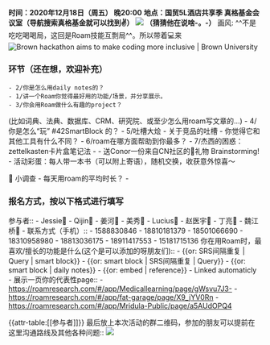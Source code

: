 **时间：2020年12月18日（周五） 晚20:00**
**地点：国贸5L酒店共享季 真格基金会议室（导航搜索真格基金就可以找到✌️）**
![](https://firebasestorage.googleapis.com/v0/b/firescript-577a2.appspot.com/o/imgs%2Fapp%2FRoamCN%2FMt5jkUyJY8.gif?alt=media&token=e74444c2-9f87-4949-8a73-5ea1cbe7f3d7)
__（猜猜他在说啥-。-）__
画风: ^^不是吃吃喝喝局，这回是Roam技能互剽局^^。所以带着💻来
![Brown hackathon aims to make coding more inclusive | Brown University](https://www.brown.edu/sites/g/files/dprerj316/files/styles/wide_xlrg/public/2019-05/Hack-a-thon2016_03.jpg?h=08de3a47&itok=C2Y_aZeA)

### **环节（还在想，欢迎补充）**
    - 2/你是怎么用daily notes的？
    - 1/讲一个Roam你觉得最好用的功能/场景，并分享展示。
    - 3/你会用Roam做什么有趣的project？
(比如词典、法典、数据库、CRM、研究院、或至少怎么用roam写文章的...)
    - 4/你是怎么“玩” #42SmartBlock 的？
    - 5/吐槽大烩
        - 关于竞品的吐槽
        - 你觉得它和其他工具有什么不同？
    - 6/roam在哪方面帮助到你最多？
    - 7/杰西的困惑：zettelkasten卡片盒笔记法
    - 
    - 送Conor一份来自CN社区的🎄礼物 Brainstorming!
    - 活动彩蛋：每人带一本书（可以附上寄语），随机交换，收获意外惊喜～



👾 小调查
    - 每天用roam的平均时长？
    - 

### 报名方式，按以下格式进行填写
参与者::
    - Jessie👧
    - Qijin👧
    - 姜河👦
    - 美秀👧
    - Lucius👦
    - 赵医宇👦
    - 丁亮👦
    - 魏江桥👦
    - 
联系方式（手机）:: 
    - 1588830846
    - 18810181379
    - 18501066690
    - 18310958980
    - 18813036175
    - 18911417553
    - 15181715136
你在用Roam时，最喜欢/擅长的功能是什么(这个是可以添加的呀朋友们)::
    - {{or: SRS间隔重复 | Query | smart block}}
    - {{or: smart block | SRS间隔重复 | Query}}
    - {{or: smart block | daily notes}}
    - {{or: embed | reference}}
    - Linked automaticly
    - 
展示一页你的代表性page::
    - https://roamresearch.com/#/app/Medicallearning/page/gWsvu7J3-
    - https://roamresearch.com/#/app/fat-garage/page/X9_jYV0Rn
    - https://roamresearch.com/#/app/Mridula-Public/page/a5AUdOPQ4

{{attr-table:[[参与者]]}}
最后放上本次活动的群二维码，参加的朋友可以提前在这里沟通路线及其他各种问题::
![](https://firebasestorage.googleapis.com/v0/b/firescript-577a2.appspot.com/o/imgs%2Fapp%2FRoamCN%2FCCTWpAEHAY.png?alt=media&token=da8be65f-7bb6-4c01-a5da-2a2785a0a31d)
